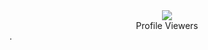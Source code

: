 <div align="center"><img src="https://profile-counter.glitch.me/SLTechnicalTips/count.svg" /><br>Profile Viewers</div>
.